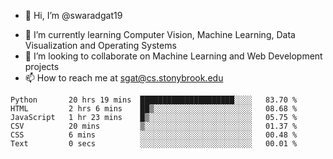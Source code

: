 - 👋 Hi, I’m @swaradgat19
<!-- - 👀 I’m interested in  -->
- 🌱 I’m currently learning Computer Vision, Machine Learning, Data Visualization and Operating Systems
- 💞️ I’m looking to collaborate on Machine Learning and Web Development projects 
- 📫 How to reach me at sgat@cs.stonybrook.edu

<!--START_SECTION:waka-->

```text
Python       20 hrs 19 mins  █████████████████████░░░░   83.70 %
HTML         2 hrs 6 mins    ██▒░░░░░░░░░░░░░░░░░░░░░░   08.68 %
JavaScript   1 hr 23 mins    █▒░░░░░░░░░░░░░░░░░░░░░░░   05.75 %
CSV          20 mins         ▒░░░░░░░░░░░░░░░░░░░░░░░░   01.37 %
CSS          6 mins          ░░░░░░░░░░░░░░░░░░░░░░░░░   00.48 %
Text         0 secs          ░░░░░░░░░░░░░░░░░░░░░░░░░   00.01 %
```

<!--END_SECTION:waka-->

<!---
swaradgat19/swaradgat19 is a ✨ special ✨ repository because its `README.md` (this file) appears on your GitHub profile.
You can click the Preview link to take a look at your changes.
--->
